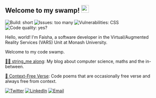 <h2>Welcome to my swamp! <img src="https://cdn131.picsart.com/321153954092211.png?type=webp&to=min&r=640)" width=25></h2>

![Build: short](https://img.shields.io/badge/build-short-brightgreen) 
![Issues: too many](https://img.shields.io/badge/issues-too%20many-red) 
![Vulnerabilities: CSS](https://img.shields.io/badge/vulnerabilities-CSS-yellow) 
![Code quality: yes?](https://img.shields.io/badge/code%20quality-yes-brightgreen)

Hello, world! I'm Faisha, a software developer in the Virtual/Augmented Reality Services (VARS) Unit at Monash University.

Welcome to my code swamp.

[👩‍💻 string_me along](https://faisha.dev/): My blog about computer science, maths and the in-between.

[🥀 Context-Free Verse](https://contextfreeverse.com/): Code poems that are occasionally free verse and always free from context.

[![Twitter](https://img.shields.io/badge/Twitter--white?style=social&logo=twitter&link=https://twitter.com/faishasj)](https://twitter.com/faishasj)
[![LinkedIn](https://img.shields.io/badge/LinkedIn--white?style=social&logo=linkedin&link=https://www.linkedin.com/in/faisha-surjatin/)](https://www.linkedin.com/in/faisha-surjatin/)
[![Email](https://img.shields.io/badge/Email--white?style=social&logo=gmail&link=mailto:faisha@faisha.dev)](mailto:faisha@faisha.dev)
